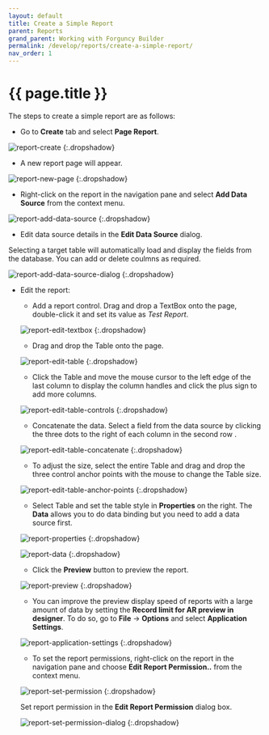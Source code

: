 ```yaml
---
layout: default
title: Create a Simple Report
parent: Reports
grand_parent: Working with Forguncy Builder
permalink: /develop/reports/create-a-simple-report/
nav_order: 1
---
```


# {{ page.title }}

The steps to create a simple report are as follows:

- Go to **Create** tab and select **Page Report**.

![report-create](/assets/images/product-images/report-create.png)
{:.dropshadow}

- A new report page will appear.

![report-new-page](/assets/images/product-images/report-new-page.png)
{:.dropshadow}

- Right-click on the report in the navigation pane and select **Add Data Source** from the context menu. 

![report-add-data-source](/assets/images/product-images/report-add-data-source.png)
{:.dropshadow}

- Edit data source details in the **Edit Data Source** dialog. 

Selecting a target table will automatically load and display the fields from the database. You can add or delete coulmns as required.

![report-add-data-source-dialog](/assets/images/product-images/report-add-data-source-dialog.png)
{:.dropshadow}

- Edit the report:
    - Add a report control. Drag and drop a TextBox onto the page, double-click it and set its value as *Test Report*.

    ![report-edit-textbox](/assets/images/product-images/report-edit-textbox.png)
    {:.dropshadow}

    - Drag and drop the Table onto the page.

    ![report-edit-table](/assets/images/product-images/report-edit-table.png)
    {:.dropshadow}

    - Click the Table and move the mouse cursor to the left edge of the last column to display the column handles and click the plus sign to add more columns.

    ![report-edit-table-controls](/assets/images/product-images/report-edit-table-controls.png)
    {:.dropshadow}

    - Concatenate the data. Select a field from the data source by clicking the three dots to the right of each column in the second row .

    ![report-edit-table-concatenate](/assets/images/product-images/report-edit-table-concatenate.png)
    {:.dropshadow}

    - To adjust the size, select the entire Table and drag and drop the three control anchor points with the mouse to change the Table size.

    ![report-edit-table-anchor-points](/assets/images/product-images/report-edit-table-anchor-points.png)
    {:.dropshadow}

    - Select Table and set the table style in **Properties** on the right. The **Data** allows you to do data binding but you need to add a data source first.

    ![report-properties](/assets/images/product-images/report-properties.png)
    {:.dropshadow}

    ![report-data](/assets/images/product-images/report-data.png)
    {:.dropshadow}

    - Click the **Preview** button to preview the report. 

    ![report-preview](/assets/images/product-images/report-preview.png)
    {:.dropshadow}
    
    - You can improve the preview display speed of reports with a large amount of data by setting the **Record limit for AR preview in designer**. To do so, go to **File** -> **Options** and select **Application Settings**. 

    ![report-application-settings](/assets/images/product-images/report-application-settings.png)
    {:.dropshadow}

    - To set the report permissions, right-click on the report in the navigation pane and choose **Edit Report Permission..** from the context menu. 
    
    ![report-set-permission](/assets/images/product-images/report-set-permission.png)
    {:.dropshadow}

    Set report permission in the **Edit Report Permission** dialog box.

    ![report-set-permission-dialog](/assets/images/product-images/report-set-permission-dialog.png)
    {:.dropshadow}

    